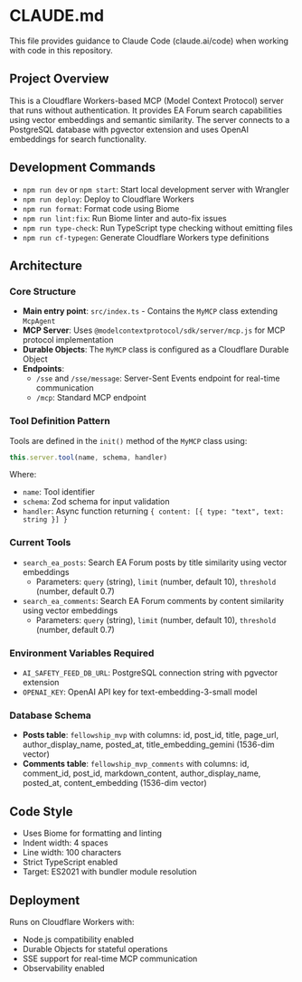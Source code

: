 # CLAUDE.md

This file provides guidance to Claude Code (claude.ai/code) when working with code in this repository.

## Project Overview

This is a Cloudflare Workers-based MCP (Model Context Protocol) server that runs without authentication. It provides EA Forum search capabilities using vector embeddings and semantic similarity. The server connects to a PostgreSQL database with pgvector extension and uses OpenAI embeddings for search functionality.

## Development Commands

- `npm run dev` or `npm start`: Start local development server with Wrangler
- `npm run deploy`: Deploy to Cloudflare Workers
- `npm run format`: Format code using Biome
- `npm run lint:fix`: Run Biome linter and auto-fix issues
- `npm run type-check`: Run TypeScript type checking without emitting files
- `npm run cf-typegen`: Generate Cloudflare Workers type definitions

## Architecture

### Core Structure
- **Main entry point**: `src/index.ts` - Contains the `MyMCP` class extending `McpAgent`
- **MCP Server**: Uses `@modelcontextprotocol/sdk/server/mcp.js` for MCP protocol implementation
- **Durable Objects**: The `MyMCP` class is configured as a Cloudflare Durable Object
- **Endpoints**: 
  - `/sse` and `/sse/message`: Server-Sent Events endpoint for real-time communication
  - `/mcp`: Standard MCP endpoint

### Tool Definition Pattern
Tools are defined in the `init()` method of the `MyMCP` class using:
```typescript
this.server.tool(name, schema, handler)
```
Where:
- `name`: Tool identifier
- `schema`: Zod schema for input validation
- `handler`: Async function returning `{ content: [{ type: "text", text: string }] }`

### Current Tools
- `search_ea_posts`: Search EA Forum posts by title similarity using vector embeddings
  - Parameters: `query` (string), `limit` (number, default 10), `threshold` (number, default 0.7)
- `search_ea_comments`: Search EA Forum comments by content similarity using vector embeddings  
  - Parameters: `query` (string), `limit` (number, default 10), `threshold` (number, default 0.7)

### Environment Variables Required
- `AI_SAFETY_FEED_DB_URL`: PostgreSQL connection string with pgvector extension
- `OPENAI_KEY`: OpenAI API key for text-embedding-3-small model

### Database Schema
- **Posts table**: `fellowship_mvp` with columns: id, post_id, title, page_url, author_display_name, posted_at, title_embedding_gemini (1536-dim vector)
- **Comments table**: `fellowship_mvp_comments` with columns: id, comment_id, post_id, markdown_content, author_display_name, posted_at, content_embedding (1536-dim vector)

## Code Style

- Uses Biome for formatting and linting
- Indent width: 4 spaces
- Line width: 100 characters
- Strict TypeScript enabled
- Target: ES2021 with bundler module resolution

## Deployment

Runs on Cloudflare Workers with:
- Node.js compatibility enabled
- Durable Objects for stateful operations
- SSE support for real-time MCP communication
- Observability enabled